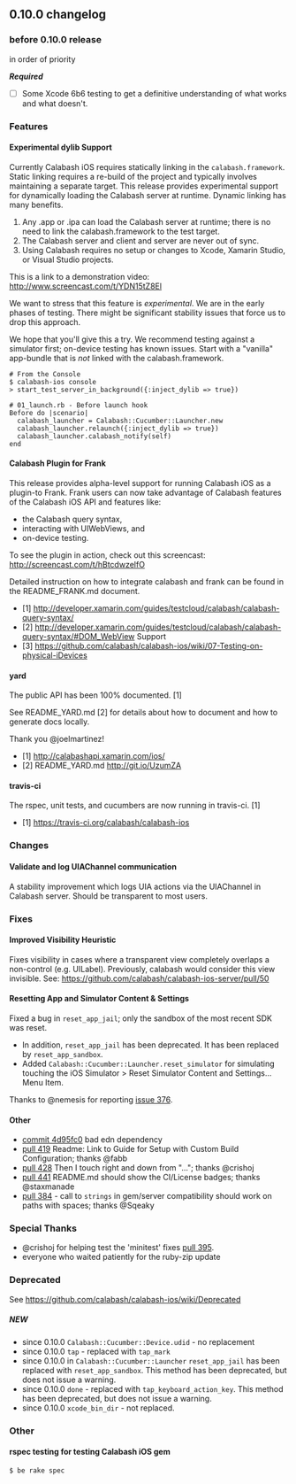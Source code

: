## 0.10.0 changelog

### before 0.10.0 release

in order of priority 

***Required***

- [ ] Some Xcode 6b6 testing to get a definitive understanding of what works and what doesn't.

### Features

#### Experimental dylib Support

Currently Calabash iOS requires statically linking in the `calabash.framework`. Static linking requires a re-build of the project and typically involves maintaining a separate target.   This release provides experimental support for dynamically loading the Calabash server at runtime.  Dynamic linking has many benefits.

1. Any .app or .ipa can load the Calabash server at runtime; there is no need to link the calabash.framework to the test target.
2. The Calabash server and client and server are never out of sync.
3. Using Calabash requires no setup or changes to Xcode, Xamarin Studio, or Visual Studio projects.

This is a link to a demonstration video:  http://www.screencast.com/t/YDN15tZ8El

We want to stress that this feature is _experimental_.  We are in the early phases of testing.  There might be significant stability issues that force us to drop this approach.

We hope that you'll give this a try.  We recommend testing against a simulator first; on-device testing has known issues.  Start with a "vanilla" app-bundle that is *not* linked with the calabash.framework.

```
# From the Console
$ calabash-ios console
> start_test_server_in_background({:inject_dylib => true})

# 01_launch.rb - Before launch hook
Before do |scenario|
  calabash_launcher = Calabash::Cucumber::Launcher.new
  calabash_launcher.relaunch({:inject_dylib => true})
  calabash_launcher.calabash_notify(self)
end
```

#### Calabash Plugin for Frank

This release provides alpha-level support for running Calabash iOS as a plugin-to Frank.  Frank users can now take advantage of Calabash features of the Calabash iOS API and features like:

* the Calabash query syntax,
* interacting with UIWebViews, and
* on-device testing.

To see the plugin in action, check out this screencast: http://screencast.com/t/hBtcdwzelfO

Detailed instruction on how to integrate calabash and frank can be found in the README_FRANK.md document.

- [1] http://developer.xamarin.com/guides/testcloud/calabash/calabash-query-syntax/
- [2] http://developer.xamarin.com/guides/testcloud/calabash/calabash-query-syntax/#DOM_WebView Support
- [3] https://github.com/calabash/calabash-ios/wiki/07-Testing-on-physical-iDevices

#### yard

The public API has been 100% documented.  [1]

See README_YARD.md [2] for details about how to document and how to generate docs locally.

Thank you @joelmartinez!

- [1] http://calabashapi.xamarin.com/ios/
- [2] README_YARD.md http://git.io/UzumZA

#### travis-ci

The rspec, unit tests, and cucumbers are now running in travis-ci. [1]

- [1] https://travis-ci.org/calabash/calabash-ios

### Changes

#### Validate and log UIAChannel communication

A stability improvement which logs UIA actions via the UIAChannel in Calabash server. Should be transparent to most users.

### Fixes

#### Improved Visibility Heuristic

Fixes visibility in cases where a transparent view completely overlaps a non-control (e.g. UILabel).  Previously, calabash would consider this view invisible. See: https://github.com/calabash/calabash-ios-server/pull/50

#### Resetting App and Simulator Content & Settings

Fixed a bug in `reset_app_jail`; only the sandbox of the most recent SDK was reset.

* In addition, `reset_app_jail` has been deprecated.  It has been replaced by `reset_app_sandbox`.
* Added `Calabash::Cucumber::Launcher.reset_simulator` for simulating touching the iOS Simulator > Reset Simulator Content and Settings... Menu Item.

Thanks to @nemesis for reporting [issue 376](https://github.com/calabash/calabash-ios/issues/376).

#### Other

- [commit 4d95fc0](https://github.com/calabash/calabash-ios/commit/4d95fc04e34e534d4b745a202514679067d8cc0f) bad edn dependency
- [pull 419](https://github.com/calabash/calabash-ios/pull/419) Readme: Link to Guide for Setup with Custom Build Configuration; thanks @fabb
- [pull 428](https://github.com/calabash/calabash-ios/pull/428) Then I touch right and down from "..."; thanks @crishoj
- [pull 441](https://github.com/calabash/calabash-ios/pull/441) README.md should show the CI/License badges; thanks @staxmanade
- [pull 384](https://github.com/calabash/calabash-ios/pull/384) - call to `strings` in gem/server compatibility should work on paths with spaces; thanks @Sqeaky


### Special Thanks

* @crishoj for helping test the 'minitest' fixes [pull 395](https://github.com/calabash/calabash-ios/pull/395).
* everyone who waited patiently for the ruby-zip update

### Deprecated

See https://github.com/calabash/calabash-ios/wiki/Deprecated

##### NEW

* since 0.10.0 `Calabash::Cucumber::Device.udid` - no replacement
* since 0.10.0 `tap` - replaced with `tap_mark`
* since 0.10.0 in `Calabash::Cucumber::Launcher` `reset_app_jail` has been replaced with `reset_app_sandbox`. This method has been deprecated, but does not issue a warning.
* since 0.10.0 `done` - replaced with `tap_keyboard_action_key`. This method has been deprecated, but does not issue a warning.
* since 0.10.0 `xcode_bin_dir` - not replaced.

### Other

#### rspec testing for testing Calabash iOS gem

```
$ be rake spec
```

